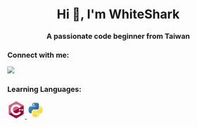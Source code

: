 <h1 align="center">Hi 👋, I'm WhiteShark</h1>
<h3 align="center">A passionate code beginner from Taiwan</h3>

<h3 align="left">Connect with me:</h3>
<p align="left">
<a href="https://github.com/ThatShark"><img src="https://img.shields.io/badge/Github-ThatShark-lightgray?style=flat-square&logo=github"/></a>
</p>

<h3 align="left">Learning Languages:</h3>
<p align="left"> <a href="https://www.w3schools.com/cpp/" target="_blank" rel="noreferrer"> <img src="https://raw.githubusercontent.com/devicons/devicon/master/icons/cplusplus/cplusplus-original.svg" alt="cplusplus" width="40" height="40"/> </a> <a href="https://www.python.org/" target="_blank" rel="noreferrer"> <img src="https://raw.githubusercontent.com/devicons/devicon/master/icons/python/python-original.svg" alt="python" width="40" height="40"/> </a> </p>
